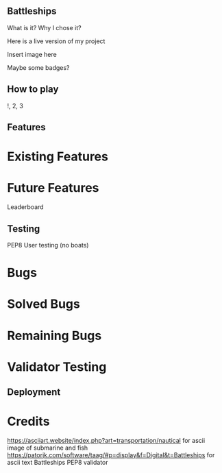 ## Battleships

What is it? Why I chose it?

Here is a live version of my project

Insert image here

Maybe some badges?

## How to play

!, 2, 3

## Features

# Existing Features

# Future Features
Leaderboard

## Testing

PEP8
User testing (no boats)

# Bugs
# Solved Bugs
# Remaining Bugs

# Validator Testing

## Deployment

# Credits

https://asciiart.website/index.php?art=transportation/nautical for ascii image of submarine and fish
https://patorjk.com/software/taag/#p=display&f=Digital&t=Battleships for ascii text Battleships
PEP8 validator

